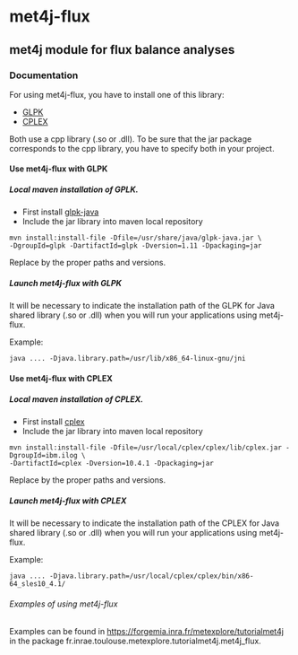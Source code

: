 # met4j-flux

## met4j module for flux balance analyses

### Documentation

For using met4j-flux, you have to install one of this library:
- [GLPK](http://glpk-java.sourceforge.net/index.html) 
- [CPLEX](https://www.ibm.com/fr-fr/analytics/cplex-optimizer) 

Both use a cpp library (.so or .dll). To be sure that the jar package
corresponds to the cpp library, you have to specify both in your project.



#### Use met4j-flux with GLPK

##### Local maven installation of GPLK.
- First install [glpk-java](http://glpk-java.sourceforge.net/index.html) 
- Include the jar library into maven local repository

```shell script
mvn install:install-file -Dfile=/usr/share/java/glpk-java.jar \ 
-DgroupId=glpk -DartifactId=glpk -Dversion=1.11 -Dpackaging=jar
```
Replace by the proper paths and versions.

##### Launch met4j-flux with GLPK

It will be necessary to indicate the installation path
 of the GLPK for Java shared library (.so or .dll)
 when you will run your applications using met4j-flux.

Example:

```
java .... -Djava.library.path=/usr/lib/x86_64-linux-gnu/jni
```
#### Use met4j-flux with CPLEX

##### Local maven installation of CPLEX.
- First install [cplex](https://www.ibm.com/fr-fr/analytics/cplex-optimizer) 
- Include the jar library into maven local repository

```shell script
mvn install:install-file -Dfile=/usr/local/cplex/cplex/lib/cplex.jar -DgroupId=ibm.ilog \ 
-DartifactId=cplex -Dversion=10.4.1 -Dpackaging=jar
```
Replace by the proper paths and versions.

##### Launch met4j-flux with CPLEX

It will be necessary to indicate the installation path
 of the CPLEX for Java shared library (.so or .dll)
 when you will run your applications using met4j-flux.
 
Example:

```
java .... -Djava.library.path=/usr/local/cplex/cplex/bin/x86-64_sles10_4.1/
```

###### Examples of using met4j-flux


Examples can be found in
https://forgemia.inra.fr/metexplore/tutorialmet4j
in the package fr.inrae.toulouse.metexplore.tutorialmet4j.met4j_flux.
